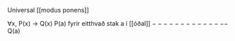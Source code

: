 Universal [[modus ponens]]

$\forall$x, P(x) $\rightarrow$ Q(x)
P(a) fyrir eitthvað stak a í [[óðal]]
$--------------$
Q(a)